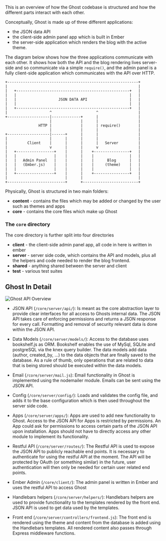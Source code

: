 This is an overview of how the Ghost codebase is structured and how the different parts interact with each other. 

Conceptually, Ghost is made up of three different applications: 
- the JSON data API
- the client-side admin panel app which is built in Ember
- the server-side application which renders the blog with the active theme.

The diagram below shows how the three applications communicate with each other. It shows how both the API and the blog rendering lives server-side and so communicate via a simple `require()`, and the admin panel is a fully client-side application which communicates with the API over HTTP.

```
+-----------------------------------------------------------+
|                                                           |
|   +---------------------------------------------------+   |
|   |                                                   |   |
|   |                   JSON DATA API                   |   |
|   |                                                   |   |
|   +---------------------------------------------------+   |
|                   ^                    ^                  |
+-------------------|-------------+      |                  |
                    |             |      |                  |
               HTTP |             |      | require()        |
                    |             |      |                  |                                                                                                                                
+-------------------|------+      |      |                  |
|                   |      |      |      |                  |
|         Client    |      |      |      |   Server         |
|                   v      |      |      v                  |
|   +-----------------+    |      |    +----------------+   |
|   |                 |    |      |    |                |   |
|   |   Admin Panel   |    |      |    |      Blog      |   |
|   |   (Ember.js)    |    |      |    |     (theme)    |   |
|   |                 |    |      |    |                |   |
|   +-----------------+    |      |    +----------------+   |
|                          |      |                         |
+--------------------------+      +-------------------------+
```

Physically, Ghost is structured in two main folders:

* **content**  - contains the files which may be added or changed by the user such as themes and apps
* **core** - contains the core files which make up Ghost

### The `core` directory

The core directory is further split into four directories

* **client** - the client-side admin panel app, all code in here is written in ember
* **server** - server side code, which contains the API and models, plus all the helpers and code needed to render the blog frontend.
* **shared** - anything shared between the server and client
* **test** - various test suites

## Ghost In Detail

![Ghost API Overview](https://dl.dropboxusercontent.com/u/1338220/ghost/Ghost_API.png)

- JSON API (`/core/server/api/`): Is meant as the core abstraction layer to provide clear interfaces for all access to Ghosts internal data. The JSON API takes care of enforcing permissions and returns a JSON response for every call. Formatting and removal of security relevant data is done within the JSON API.

- Data Models (`/core/server/models/`): Access to the database uses bookshelf.js as ORM. Bookshelf enables the use of MySql, SQLite and postgreSQL via the knex query builder. The data models add data (author, created_by, ...) to the data objects that are finally saved to the database. As a rule of thumb, only operations that are related to data that is being stored should be executed within the data models.

- Email (`/core/server/mail.js`): Email functionality in Ghost is implemented using the nodemailer module. Emails can be sent using the JSON API.

- Config (`/core/server/config/`): Loads and validates the config file, and adds it to the base configuration which is then used throughout the server side code.

- Apps (`/core/server/apps/`): Apps are used to add new functionality to Ghost. Access to the JSON API for Apps is restricted by permissions. An App could ask for permissions to access certain parts of the JSON API upon installation. Apps should not have to directly access any other module to implement its functionality.

- Restful API (`/core/server/routes/`): The Restful API is used to expose the JSON API to publicly reachable end points. It is necessary to authenticate for using the restful API at the moment. The API will be protected by OAuth (or something similar) in the future, user authentication will then only be needed for certain user related end points.

- Ember Admin (`/core/client/`): The admin panel is written in Ember and uses the restful API to access Ghost

- Handlebars helpers (`/core/server/helpers/`): Handlebars helpers are used to provide functionality to the templates rendered by the front end. JSON API is used to get data used by the templates.

- Front end (`/core/server/controllers/frontend.js`): The front end is rendered using the theme and content from the database is added using the Handlebars templates.  All rendered content also passes through Express middleware functions.